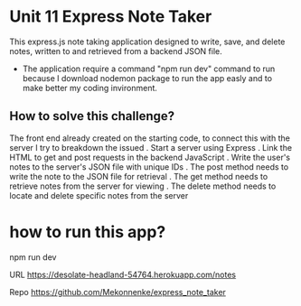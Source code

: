 
# Unit 11 Express Note Taker
This express.js note taking application designed to write, save, and delete notes, written to and retrieved from a backend JSON file.
* The application require a command "npm run dev" command to run because I download nodemon package to run the app easly and to make better my coding invironment.



## How to solve this challenge?
The front end already created on the starting code, to connect this with the server I try to breakdown the issued
. Start a server using Express
. Link the HTML to get and post requests in the backend JavaScript
. Write the user's notes to the server's JSON file with unique IDs
. The post method needs to write the note to the JSON file for retrieval
. The get method needs to retrieve notes from the server for viewing
. The delete method needs to locate and delete specific notes from the server

# how to run this app?
npm run dev

URL https://desolate-headland-54764.herokuapp.com/notes

Repo https://github.com/Mekonnenke/express_note_taker